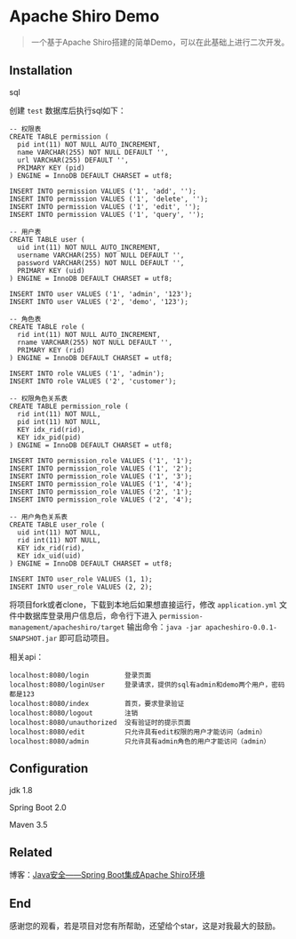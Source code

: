 ﻿# Apache Shiro Demo
> 一个基于Apache Shiro搭建的简单Demo，可以在此基础上进行二次开发。

## Installation
sql

创建 `test` 数据库后执行sql如下：

    -- 权限表
    CREATE TABLE permission (
      pid int(11) NOT NULL AUTO_INCREMENT,
      name VARCHAR(255) NOT NULL DEFAULT '',
      url VARCHAR(255) DEFAULT '',
      PRIMARY KEY (pid)
    ) ENGINE = InnoDB DEFAULT CHARSET = utf8;
    
    INSERT INTO permission VALUES ('1', 'add', '');
    INSERT INTO permission VALUES ('1', 'delete', '');
    INSERT INTO permission VALUES ('1', 'edit', '');
    INSERT INTO permission VALUES ('1', 'query', '');
    
    -- 用户表
    CREATE TABLE user (
      uid int(11) NOT NULL AUTO_INCREMENT,
      username VARCHAR(255) NOT NULL DEFAULT '',
      password VARCHAR(255) NOT NULL DEFAULT '',
      PRIMARY KEY (uid)
    ) ENGINE = InnoDB DEFAULT CHARSET = utf8;
    
    INSERT INTO user VALUES ('1', 'admin', '123');
    INSERT INTO user VALUES ('2', 'demo', '123');
    
    -- 角色表
    CREATE TABLE role (
      rid int(11) NOT NULL AUTO_INCREMENT,
      rname VARCHAR(255) NOT NULL DEFAULT '',
      PRIMARY KEY (rid)
    ) ENGINE = InnoDB DEFAULT CHARSET = utf8;
    
    INSERT INTO role VALUES ('1', 'admin');
    INSERT INTO role VALUES ('2', 'customer');
    
    -- 权限角色关系表
    CREATE TABLE permission_role (
      rid int(11) NOT NULL,
      pid int(11) NOT NULL,
      KEY idx_rid(rid),
      KEY idx_pid(pid)
    ) ENGINE = InnoDB DEFAULT CHARSET = utf8;
    
    INSERT INTO permission_role VALUES ('1', '1');
    INSERT INTO permission_role VALUES ('1', '2');
    INSERT INTO permission_role VALUES ('1', '3');
    INSERT INTO permission_role VALUES ('1', '4');
    INSERT INTO permission_role VALUES ('2', '1');
    INSERT INTO permission_role VALUES ('2', '4');
    
    -- 用户角色关系表
    CREATE TABLE user_role (
      uid int(11) NOT NULL,
      rid int(11) NOT NULL,
      KEY idx_rid(rid),
      KEY idx_uid(uid)
    ) ENGINE = InnoDB DEFAULT CHARSET = utf8;
    
    INSERT INTO user_role VALUES (1, 1);
    INSERT INTO user_role VALUES (2, 2);

将项目fork或者clone，下载到本地后如果想直接运行，修改 `application.yml` 文件中数据库登录用户信息后，命令行下进入 `permission-management/apacheshiro/target` 输出命令：`java -jar apacheshiro-0.0.1-SNAPSHOT.jar` 即可启动项目。

相关api：

    localhost:8080/login         登录页面
    localhost:8080/loginUser     登录请求，提供的sql有admin和demo两个用户，密码都是123
    localhost:8080/index         首页，要求登录验证
    localhost:8080/logout        注销
    localhost:8080/unauthorized  没有验证时的提示页面
    localhost:8080/edit          只允许具有edit权限的用户才能访问（admin）
    localhost:8080/admin         只允许具有admin角色的用户才能访问（admin）
    
## Configuration
jdk 1.8

Spring Boot 2.0

Maven 3.5

## Related
博客：[Java安全——Spring Boot集成Apache Shiro环境][1]

## End
感谢您的观看，若是项目对您有所帮助，还望给个star，这是对我最大的鼓励。


  [1]: https://blog.csdn.net/honhong1024/article/details/80155725